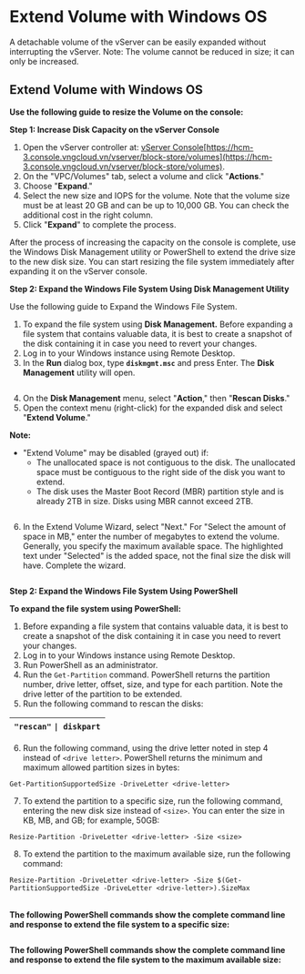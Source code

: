 # Extend Volume with Windows OS

A detachable volume of the vServer can be easily expanded without interrupting the vServer. Note: The volume cannot be reduced in size; it can only be increased.

## Extend Volume with Windows OS

**Use the following guide to resize the Volume on the console:**

**Step 1: Increase Disk Capacity on the vServer Console**

1. Open the vServer controller at: [vServer Console](https://hcm-3.console.vngcloud.vn/vserver/block-store/volumes)[https://hcm-3.console.vngcloud.vn/vserver/block-store/volumes](https://hcm-3.console.vngcloud.vn/vserver/block-store/volumes).
2. On the "VPC/Volumes" tab, select a volume and click "**Actions**."
3. Choose "**Expand**."
4. Select the new size and IOPS for the volume. Note that the volume size must be at least 20 GB and can be up to 10,000 GB. You can check the additional cost in the right column.
5. Click "**Expand**" to complete the process.

After the process of increasing the capacity on the console is complete, use the Windows Disk Management utility or PowerShell to extend the drive size to the new disk size. You can start resizing the file system immediately after expanding it on the vServer console.

**Step 2: Expand the Windows File System Using Disk Management Utility**

Use the following guide to Expand  the Windows File System.

1. To expand the file system using **Disk Management.** Before expanding a file system that contains valuable data, it is best to create a snapshot of the disk containing it in case you need to revert your changes.
2. Log in to your Windows instance using Remote Desktop.
3. In the **Run** dialog box, type **`diskmgmt.msc`** and press Enter. The **Disk Management** utility will open.

<figure><img src="https://docs.vngcloud.vn/download/attachments/59804681/image2023-6-27_16-12-43.png?version=1&#x26;modificationDate=1687857164000&#x26;api=v2" alt=""><figcaption></figcaption></figure>

4. On the **Disk Management** menu, select "**Action**," then "**Rescan Disks**."
5. Open the context menu (right-click) for the expanded disk and select "**Extend Volume**."

**Note:**

* "Extend Volume" may be disabled (grayed out) if:
  * The unallocated space is not contiguous to the disk. The unallocated space must be contiguous to the right side of the disk you want to extend.
  * The disk uses the Master Boot Record (MBR) partition style and is already 2TB in size. Disks using MBR cannot exceed 2TB.

<figure><img src="https://docs.vngcloud.vn/download/attachments/59804681/image2023-6-27_16-16-1.png?version=1&#x26;modificationDate=1687857362000&#x26;api=v2" alt=""><figcaption></figcaption></figure>

6. In the Extend Volume Wizard, select "Next." For "Select the amount of space in MB," enter the number of megabytes to extend the volume. Generally, you specify the maximum available space. The highlighted text under "Selected" is the added space, not the final size the disk will have. Complete the wizard.

<figure><img src="https://docs.vngcloud.vn/download/attachments/59804681/image2023-6-27_16-18-53.png?version=1&#x26;modificationDate=1687857534000&#x26;api=v2" alt=""><figcaption></figcaption></figure>

**Step 2: Expand the Windows File System Using PowerShell**

**To expand the file system using PowerShell:**

1. Before expanding a file system that contains valuable data, it is best to create a snapshot of the disk containing it in case you need to revert your changes.
2. Log in to your Windows instance using Remote Desktop.
3. Run PowerShell as an administrator.
4. Run the `Get-Partition` command. PowerShell returns the partition number, drive letter, offset, size, and type for each partition. Note the drive letter of the partition to be extended.
5. Run the following command to rescan the disks:

| `"rescan"` `\| diskpart` |
| ------------------------ |

6. Run the following command, using the drive letter noted in step 4 instead of `<drive letter>`. PowerShell returns the minimum and maximum allowed partition sizes in bytes:

```
Get-PartitionSupportedSize -DriveLetter <drive-letter>
```

7. To extend the partition to a specific size, run the following command, entering the new disk size instead of `<size>`. You can enter the size in KB, MB, and GB; for example, 50GB:

```
Resize-Partition -DriveLetter <drive-letter> -Size <size>
```

8. To extend the partition to the maximum available size, run the following command:

```
Resize-Partition -DriveLetter <drive-letter> -Size $(Get-PartitionSupportedSize -DriveLetter <drive-letter>).SizeMax
```

\
**The following PowerShell commands show the complete command line and response to extend the file system to a specific size:**

<figure><img src="https://docs.vngcloud.vn/download/attachments/59804681/image2023-6-27_16-34-14.png?version=1&#x26;modificationDate=1687858455000&#x26;api=v2" alt=""><figcaption></figcaption></figure>

**The following PowerShell commands show the complete command line and response to extend the file system to the maximum available size:**

<figure><img src="https://docs.vngcloud.vn/download/attachments/59804681/image2023-6-27_16-34-51.png?version=1&#x26;modificationDate=1687858492000&#x26;api=v2" alt=""><figcaption></figcaption></figure>
